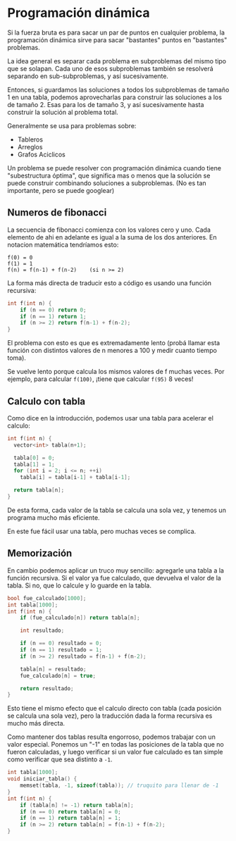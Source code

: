 # Programación dinámica

Si la fuerza bruta es para sacar un par de puntos en cualquier problema, la
programación dinámica sirve para sacar "bastantes" puntos en "bastantes" problemas.

La idea general es separar cada problema en subproblemas del mismo tipo que se
solapan. Cada uno de esos subproblemas también se resolverá separando en
sub-subproblemas, y así sucesivamente.

Entonces, si guardamos las soluciones a todos los subproblemas de tamaño 1 en una
tabla, podemos aprovecharlas para construir las soluciones a los de tamaño 2.
Esas para los de tamaño 3, y así sucesivamente hasta construir la solución al
problema total.

Generalmente se usa para problemas sobre:

- Tableros
- Arreglos
- Grafos Aciclicos

Un problema se puede resolver con programación dinámica cuando tiene
"subestructura óptima", que significa mas o menos que la solución se puede
construir combinando soluciones a subproblemas. (No es tan importante, pero se
puede googlear)

## Numeros de fibonacci

La secuencia de fibonacci comienza con los valores cero y uno. Cada elemento de
ahi en adelante es igual a la suma de los dos anteriores. En notacion matemática
tendríamos esto:

```
f(0) = 0
f(1) = 1
f(n) = f(n-1) + f(n-2)    (si n >= 2)
```

La forma más directa de traducir esto a código es usando una función recursiva:

```c++
int f(int n) {
    if (n == 0) return 0;
    if (n == 1) return 1;
    if (n >= 2) return f(n-1) + f(n-2);
}
```

El problema con esto es que es extremadamente lento (probá llamar esta función
con distintos valores de n menores a 100 y medir cuanto tiempo toma).

Se vuelve lento porque calcula los mismos valores de f muchas veces. Por
ejemplo, para calcular `f(100)`, ¡tiene que calcular `f(95)` 8 veces!

## Calculo con tabla

Como dice en la introducción, podemos usar una tabla para acelerar el calculo:

```c++
int f(int n) {
  vector<int> tabla(n+1);

  tabla[0] = 0;
  tabla[1] = 1;
  for (int i = 2; i <= n; ++i)
    tabla[i] = tabla[i-1] + tabla[i-1];

  return tabla[n];
}
```

De esta forma, cada valor de la tabla se calcula una sola vez, y tenemos un
programa mucho más eficiente.

En este fue fácil usar una tabla, pero muchas veces se complica.

## Memorización

En cambio podemos aplicar un truco muy sencillo: agregarle una tabla a la
función recursiva. Si el valor ya fue calculado, que devuelva el valor de la
tabla. Si no, que lo calcule y lo guarde en la tabla.

```c++
bool fue_calculado[1000];
int tabla[1000];
int f(int n) {
    if (fue_calculado[n]) return tabla[n];

    int resultado;

    if (n == 0) resultado = 0;
    if (n == 1) resultado = 1;
    if (n >= 2) resultado = f(n-1) + f(n-2);

    tabla[n] = resultado;
    fue_calculado[n] = true;

    return resultado;
}
```

Esto tiene el mismo efecto que el calculo directo con tabla (cada posición se
calcula una sola vez), pero la traducción dada la forma recursiva es mucho más
directa.

Como mantener dos tablas resulta engorroso, podemos trabajar con un valor
especial. Ponemos un "-1" en todas las posiciones de la tabla que no fueron
calculadas, y luego verificar si un valor fue calculado es tan simple como
verificar que sea distinto a `-1`.

```c++
int tabla[1000];
void iniciar_tabla() {
    memset(tabla, -1, sizeof(tabla)); // truquito para llenar de -1
}
int f(int n) {
    if (tabla[n] != -1) return tabla[n];
    if (n == 0) return tabla[n] = 0;
    if (n == 1) return tabla[n] = 1;
    if (n >= 2) return tabla[n] = f(n-1) + f(n-2);
}
```